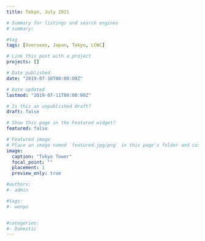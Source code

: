```yaml
---
title: Tokyo, July 2021

# Summary for listings and search engines
# summary: 

#tag
tags: [Overseas, Japan, Tokyo, LCWC]

# Link this post with a project
projects: []

# Date published
date: "2019-07-10T00:00:00Z"

# Date updated
lastmod: "2019-07-11T00:00:00Z"

# Is this an unpublished draft?
draft: false

# Show this page in the Featured widget?
featured: false

# Featured image
# Place an image named `featured.jpg/png` in this page's folder and customize its options here.
image:
  caption: "Tokyo Tower"
  focal_point: ""
  placement: 1
  preview_only: true

#authors:
#- admin

#tags:
#- wenyu


#categories:
#- Domestic
---
```




